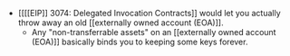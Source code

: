 - [[[[EIP]] 3074: Delegated Invocation Contracts]] would let you actually throw away an old [[externally owned account (EOA)]].
    - Any "non-transferrable assets" on an [[externally owned account (EOA)]] basically binds you to keeping some keys forever.
